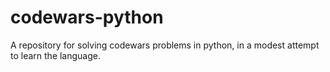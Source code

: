 # codewars-python
A repository for solving codewars problems in python, in a modest attempt to learn the language.  
